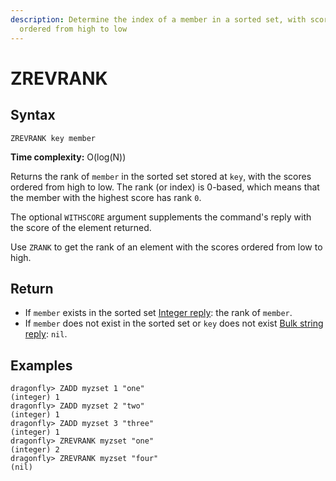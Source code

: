 ```yaml
---
description: Determine the index of a member in a sorted set, with scores
  ordered from high to low
---
```


# ZREVRANK

## Syntax

    ZREVRANK key member

**Time complexity:** O(log(N))

Returns the rank of `member` in the sorted set stored at `key`, with the scores
ordered from high to low.
The rank (or index) is 0-based, which means that the member with the highest
score has rank `0`.

The optional `WITHSCORE` argument supplements the command's reply with the score of the element returned.

Use `ZRANK` to get the rank of an element with the scores ordered from low to
high.

## Return

* If `member` exists in the sorted set [Integer reply](https://redis.io/docs/reference/protocol-spec#resp-integers): the rank of `member`.
* If `member` does not exist in the sorted set or `key` does not exist [Bulk string reply](https://redis.io/docs/reference/protocol-spec#resp-bulk-strings): `nil`.

## Examples

```shell
dragonfly> ZADD myzset 1 "one"
(integer) 1
dragonfly> ZADD myzset 2 "two"
(integer) 1
dragonfly> ZADD myzset 3 "three"
(integer) 1
dragonfly> ZREVRANK myzset "one"
(integer) 2
dragonfly> ZREVRANK myzset "four"
(nil)
```
